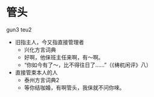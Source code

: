 # 管头
gun3 teu2
+ 旧指主人，今又指直接管理者
  * 兴化方言词典
  - 好啊，他俫班主任来啊，有～啊。
  - “你如今有了～，比不得往日了……”（《梼杌闲评》八）
+ 直接管束本人的人
  * 泰州方言词典2
  - 等你结咖婚，有啊管头，我俫就不问你唻。
